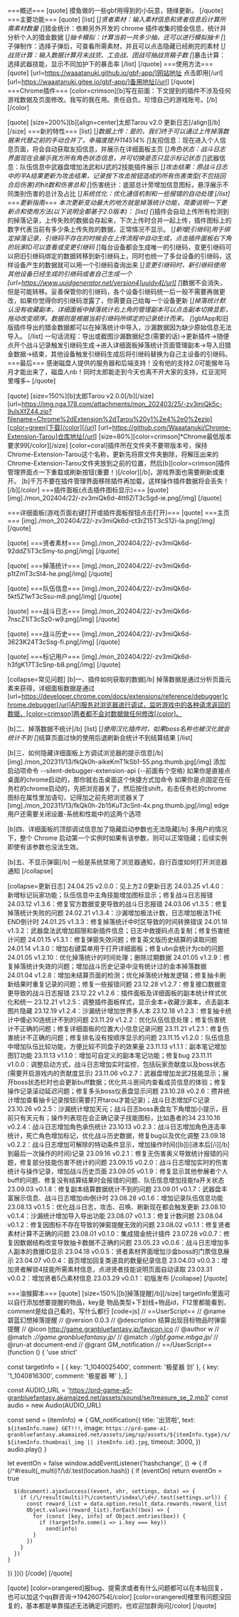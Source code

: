 ===概述===
[quote]
摸鱼做的一些gbf用得到的小玩意，随缘更新。
[/quote]
===主要功能===
[quote]
[list]
[*]贤者素材：输入素材信息和贤者信息后计算所需素材数量
[*]猎金统计：依赖另外开发的 chrome 插件收集的猎金信息，统计并分析个人的猎金数据
[*]抽卡模拟：计算当前一共多少抽，还可以进行模拟抽卡
[*]子弹制作：选择子弹后，可查看所需素材，并且可以点击隐藏已经刷完的素材
[*]战货计算：输入数据计算月末战货、工会战、团战可抽战货箱子数
[*]暴击计算：选择武器技能，显示不同加护下的暴击率
[/list]
[/quote]
===使用方法===
[quote]
[url=https://waaatanuki.github.io/gbf-app/]网站地址 点击即用[/url]  [url=https://waaatanuki.gitee.io/gbf-app/]备用地址[/url]
[/quote]
===Chrome插件===
[color=crimson][b]写在前面：下文提到的插件不涉及任何游戏数据及页面修改。我写的我在用。责任自负。珍惜自己的游戏账号。[/b][/color]

[quote]
[size=200%][b][align=center]太郎Tarou v2.0 更新日志[/align][/b][/size]
===新的特性===
[list]
[*]数据上传：是的，我们终于可以通过上传掉落数据来代替之前的手动合并了，幸福度提升114514%
[*]友招信息：现在进入个人信息页面，将会自动获取友招信息，并展示在详细面板主页
[*]角色状态：战斗日志界面现在会展示我方所有角色状态信息，并可切换是否只显示标记状态
[*]武器信息：队伍信息中武器盘增加法武和U武的2技能插件展示
[*]攻击结果：原战斗日志中的平A结果更新为攻击结果，记录按下攻击按钮造成的所有伤害类型(不包括回合后伤害)的hit数和伤害总和
[*]伤害统计：底部总计旁增加信息图标，悬浮展示不同类别伤害的总计及占比
[*]系统优化：优化通信机制和一些报错的自动处理
[/list]
===更新指南===
本次更新变动最大的地方就是掉落统计功能，简要说明一下更新点和使用方法(以下说明全都基于2.0版本)：
[list]
[*]插件会自动上传所有检测到的掉落记录，上传失败的数据会存起来，下次上传时合并一起上传，插件图标上的数字代表当前有多少条上传失败的数据，正常情况不显示。
[*]新增[引继码]用于绑定掉落记录，引继码不存在的时候会在上传流程中自动生成，点击插件面板右下角的玩家ID可以查看或变更引继码
[*]每台设备都会生成唯一的引继码，变更引继码可以把旧引继码绑定的数据转移到新引继码上，同时也统一了多台设备的引继码，这样设备产生的数据就可以用一个引继码查询出来
[*]变更引继码时，新引继码使用其他设备已经生成的引继码或者自己生成一个[url=https://www.uuidgenerator.net/version4]uuidv4[/url]
[*]数据不会消失，但是可能转移。妥善保管你的引继码，各个设备引继码统一后一般不需要再做更改，如果你觉得你的引继码泄露了，你需要自己给每一个设备更新
[*]掉落统计默认没有收藏副本，详细面板中掉落统计右上角的管理副本可以点击副本切换显影，拖动改变顺序。数据则是根据当前引继码所绑定的记录统计而来。
[*]gbfApp和旧版插件导出的猎金数据都可以在掉落统计中导入，沙漏数据因为缺少原始信息无法导入。
[/list]
一句话流程：导出或截图沙漏数据纪念(需要的话)→更新插件→随便点开个战斗记录触发引继码生成→进入详细面板掉落统计页面管理副本→导入旧猎金数据→结束，其他设备触发引继码生成后将引继码替换为自己主设备的引继码。
===最后===
感谢磁盘人提供的服务器和后端支持！没有他的支持2.0可能猴年马月才能出来了，磁盘人nb！同时太郎能走到今天也离不开大家的支持，红豆泥阿里嘎多~
[/quote]

[quote]
[size=150%][b]太郎Tarou v2.0.0[/b][/size][url=https://img.nga.178.com/attachments/mon_202403/25/-zv3miQk5c-9ulsXfZ44.zip?filename=Chrome%2dExtension%2dTarou%20v1%2e4%2e0%2ezip][color=green]下载[/color][/url] [url=https://github.com/Waaatanuki/Chrome-Extension-Tarou]仓库地址[/url] [size=80%][color=crimson]*Chrome最低版本要求99[/color][/size]
[color=coral]插件所在文件夹不要带版本号，保持Chrome-Extension-Tarou这个名称，更新先将原文件夹删除，将解压出来的Chrome-Extension-Tarou文件夹放到之前的位置，然后[b][color=crimson]插件管理界面点一下重载或刷新按钮(重要！)[/color][/b]，游戏界面也需要刷新或重开。
[b]千万不要在插件管理界面移除插件再加载，这样操作插件数据将会丢失！[/b][/color]
===插件面板(点击插件图标显示)===
[quote]
[img]./mon_202404/22/-zv3miQk6d-4tt6ZiT3cSgd-ie.png[/img]
[/quote]

===详细面板(游戏页面右键打开或插件面板按钮点击打开)===
[quote]
===主页===
[img]./mon_202404/22/-zv3miQk6d-ct3rZ15T3cS12i-la.png[/img]
[/quote]

[quote]
===贤者素材===
[img]./mon_202404/22/-zv3miQk6d-92ddZ1iT3cSmy-to.png[/img]
[/quote]

[quote]
===掉落统计===
[img]./mon_202404/22/-zv3miQk6d-p1tZmT3cSt4-he.png[/img]
[/quote]

[quote]
===队伍信息===
[img]./mon_202404/22/-zv3miQk6d-5kt5Z1wT3cSsu-m8.png[/img]
[/quote]

[quote]
===战斗日志===
[img]./mon_202404/22/-zv3miQk6d-7nscZ1iT3cSz0-w9.png[/img]
[/quote]

[quote]
===战斗历史===
[img]./mon_202404/22/-zv3miQk6d-3623K24T3cSsg-fi.png[/img]
[/quote]

[quote]
===标记用户===
[img]./mon_202404/22/-zv3miQk6d-h3fgK17T3cSnp-b8.png[/img]
[/quote]

[collapse=常见问题]
[b]一、插件如何获取的数据[/b]
掉落数据是通过分析页面元素来获得，详细面板数据是通过[url=https://developer.chrome.com/docs/extensions/reference/debugger]chrome.debugger[/url]API服务对浏览器进行调试，监听游戏中的各种请求返回的数据，[color=crimson]两者都不会对数据做任何修改[/color]。

[b]二、掉落数据不统计[/b]
[list]
[*]使用汉化插件时，如果boss名称也被汉化就会统计不到
[*]结算页面过快的使用后退刷新会统计不到结算结果
[/list]

[b]三、如何隐藏详细面板上方调试浏览器的提示信息[/b]
[img]./mon_202311/13/fkQk0h-aikeKmT1kSb1-55.png.thumb.jpg[/img]
添加启动项命令 --silent-debugger-extension-api (--前面有个空格)
如果你是直接点桌面的chrome启动的，那你就右击桌面这个快捷方式加命令
如果你是点固定在任务栏的chrome启动的，先把浏览器关了，然后按住shift，右击任务栏的chrome图标在属性里加语句，记得加之前先把浏览器关了
[img]./mon_202311/13/fkQk0h-2b15KuT3cSnt-4x.png.thumb.jpg[/img]
edge用户还需要关闭设置-系统和性能中的这两个选项

[b]四、详细面板的顶部调试信息加了隐藏启动参数也无法隐藏[/b]
多用户的情况下，整个 Chrome 启动第一个实例时如果有该参数，则可以正常隐藏；后续实例即使有该参数也没法生效。

[b]五、不显示弹窗[/b]
一般是系统禁用了浏览器通知，自行百度如何打开浏览器通知
[/collapse]

[collapse=更新日志]
24.04.25 v2.0.0：见上方2.0更新日志
24.03.25 v1.4.0：新增标记玩家功能；队伍信息中主角技能增加图标显示；修复战斗日志报错
24.03.12 v1.3.6：修复官方数据变更导致的战斗日志报错
24.03.06 v1.3.5：修复掉落统计失败的问题
24.02.21 v1.3.4：沙漏增加极法计数，日志增加极法THE END倒计时
24.01.25 v1.3.3：修复掉落统计中时区导致的时间转换错误
24.01.18 v1.3.2：武器盘法武增加超限和新插件信息；日志中救援码点击复制；修复伤害统计问题
24.01.15 v1.3.1：修复弹窗失效问题；修复英文版历史结算的读取问题
24.01.14 v1.3.0：增加右键菜单用于打开详细面板；修复ubn会统计为cb的问题
24.01.05 v1.2.10：优化掉落统计的时间处理；删除过期数据
24.01.05 v1.2.9：修复掉落统计失效的问题；增加战斗历史记录中没有统计过的金本掉落数据
24.01.04 v1.2.8：增加未结算页面的检测；优化掉落统计触发逻辑；修复抽卡刷新结果时重复记录的问题；修复一些报错问题
23.12.28 v1.2.7：修复接口数据变更导致的战斗日志报错
23.12.22 v1.2.6：插件面板及详细面板的副本统计样式优化和统一
23.12.21 v1.2.5：调整插件面板样式，显示金本+收藏沙漏本，点击副本图片隐藏
23.12.19 v1.2.4：沙漏统计增加世界多人本
23.12.18 v1.2.3：修复抽卡统计中傻必10连统计不到的问题
23.11.29 v1.2.2：优化队伍信息处理；修复伤害统计不正确的问题；修复详细面板的位置大小信息记录问题
23.11.21 v1.2.1：修复伤害统计不正确的问题；修复排名没有按顺序显示的问题
23.11.15 v1.2.0：队伍信息中增加队伍比较功能，方便比较不同盘子的效果量
23.11.13 v1.1.1：副本笔记增加图钉功能
23.11.13 v1.1.0：增加可自定义的副本笔记功能；修复bug
23.11.11 v1.0.0：调整启动方式，战斗日志增加实时监控，包括玩家贡献度以及boss状态(需要开启游戏内的贡献度显示)
23.11.06 v0.2.7：武器盘增加龙武2技能显示；展开boss状态栏时也会更新buff数据；优化共斗房间内查看成员信息的体验；修复操作记录滚动延迟问题；修复多头boss仪表盘显示问题
23.10.28 v0.2.6：攒井统计增加查看抽卡记录按钮(需要打开tarou才能记录)；战斗日志增加FC记录
23.10.26 v0.2.5：沙漏统计增加天元；战斗日志boss表盘左下角增加小提示，目前只有天元有；操作列表现在会正确记录子技能图标，比如愚者的34
23.10.16 v0.2.4：战斗日志增加角色承伤统计
23.10.13 v0.2.3：战斗日志增加角色连击率统计，死亡角色增加标记，优化战斗历史数据，修复bug以及优化调整
23.09.18 v0.2.2：战斗日志增加可解除的特动条件显示，增加操作时间([b][i]进本后[/i][/b]到最后一次操作的时间)记录
23.09.16 v0.2.1：修复无伤害奥义导致统计报错的问题，修复部分技能伤害不统计的问题
23.09.15 v0.2.0：战斗日志增加实时的伤害统计与操作记录，增加战斗历史页面
23.09.05 v0.1.9：修复显示其他参展者个人buff的问题、修复没有结算结果时会报错的问题、队伍信息增加技能fa开关状态
23.09.03 v0.1.8：修复副本结算数据统计不到的问题
23.09.01 v0.1.7：武器盘丰富展示信息、战斗日志增加db倒计时
23.08.28 v0.1.6：增加记录队伍信息功能
23.08.13 v0.1.5：优化战斗日志，攻击、召唤、刷新现在都会触发更新
23.08.10 v0.1.4：沙漏统计增加导入导出功能
23.08.07 v0.1.3：修复计数问题
23.08.04 v0.1.2：修复因图标不存在导致的弹窗提醒无效的问题
23.08.02 v0.1.1：修复贤者素材计算不正确的问题
23.08.01 v0.1.0：集成猎金统计插件
23.07.28 v0.0.7：修复因数据结构改变导致抽卡数据不正确的问题
23.05.23 v0.0.6：战斗日志增加多人副本的救援ID显示
23.04.18 v0.0.5：贤者素材界面增加沙盒boss的门票信息展示
23.04.07 v0.0.4：首页增加回复类道具的数量纪录信息
23.04.03 v0.0.3：增加贤者解锁4技能所需素材信息，点进贤者技能说明页面自动读取
23.03.31 v0.0.2：增加贤者5凸素材信息
23.03.29 v0.0.1：初版发布
[/collapse]
[/quote]

===油猴脚本===
[quote]
[size=150%][b]掉落提醒[/b][/size]
targetInfo里面可以自行添加想要提醒的物品，key是 物品类型+下划线+物品id，F12里都能看到，comment是给自己看的，写什么都行
[code=js]
// ==UserScript==
// @name         碧蓝幻想掉落提醒
// @version      0.0.3
// @description  结算出现目标物品时弹窗提醒
// @icon         http://game.granbluefantasy.jp/favicon.ico
// @author       w
// @match        *://game.granbluefantasy.jp/*
// @match        *://gbf.game.mbga.jp/*
// @run-at       document-end
// @grant        GM_notification
// ==/UserScript==
(function () {
  'use strict'

  const targetInfo = [
    { key: '1_1040025400', comment: '极星器 剑' },
    { key: '1_1040816300', comment: '极星器 琴' },
  ]

  const AUDIO_URL = 'https://prd-game-a5-granbluefantasy.akamaized.net/assets/sound/se/treasure_se_2.mp3'
  const audio = new Audio(AUDIO_URL)

  const send = (itemInfo) => {
    GM_notification({
      title: '出货啦',
      text: `${itemInfo.name} GET!!!`,
      image: `https://prd-game-a1-granbluefantasy.akamaized.net/assets/img/sp/assets/${itemInfo.type}/s/${itemInfo.thumbnail_img || itemInfo.id}.jpg`,
      timeout: 3000,
    })
    audio.play()
  }

  let eventOn = false
  window.addEventListener('hashchange', () => {
    if (/^#result(_multi)?\/\d/.test(location.hash)) {
      if (eventOn)
        return
      eventOn = true

      $(document).ajaxSuccess((event, xhr, settings, data) => {
        if (/\/result(multi)?\/content\/index\/\d+/.test(settings.url)) {
          const reward_list = data.option.result_data.rewards.reward_list
          Object.values(reward_list).forEach((box) => {
            for (const [key, info] of Object.entries(box)) {
              if (targetInfo.some(i => i.key === key))
                send(info)
            }
          })
        }
      })
    }
  })
})()
[/code]
[/quote]

[quote]
[color=orangered]报bug、提需求或者有什么问题都可以在本帖回复，也可以加这个qq群咨询→194260754[/color]
[color=orangered]楼里有问题没回复的，基本都是单靠描述无法确定问题的，也欢迎加群询问[/color]
[/quote]
